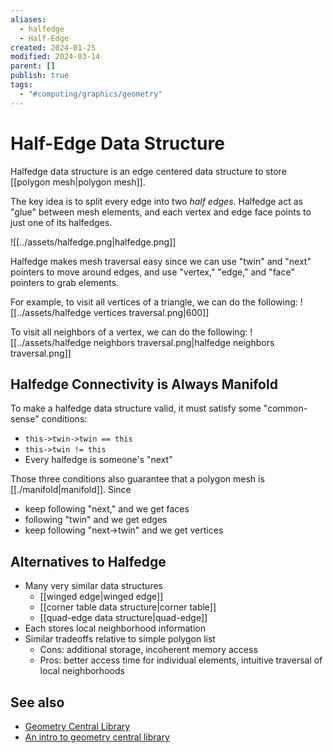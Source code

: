 ```yaml
---
aliases:
  - halfedge
  - Half-Edge
created: 2024-01-25
modified: 2024-03-14
parent: []
publish: true
tags:
  - "#computing/graphics/geometry"
---
```


# Half-Edge Data Structure
Halfedge data structure is an edge centered data structure to store [[polygon mesh|polygon mesh]].

The key idea is to split every edge into two *half edges*. Halfedge act as "glue" between mesh elements, and each vertex and edge face points to just one of its halfedges.

![[../assets/halfedge.png|halfedge.png]]


Halfedge makes mesh traversal easy since we can use "twin" and "next" pointers to move around edges, and use "vertex," "edge," and "face" pointers to grab elements.

For example, to visit all vertices of a triangle, we can do the following:
![[../assets/halfedge vertices traversal.png|600]]


  To visit all neighbors of a vertex, we can do the following:
![[../assets/halfedge neighbors traversal.png|halfedge neighbors traversal.png]]

## Halfedge Connectivity is Always Manifold
   To make a halfedge data structure valid, it must satisfy some "common-sense" conditions:
   - `this->twin->twin == this`
   - `this->twin != this`
   - Every halfedge is someone's "next"

Those three conditions also guarantee that a polygon mesh is [[./manifold|manifold]].
Since
 - keep following "next," and we get faces
 - following "twin" and we get edges
 - keep following "next->twin" and we get vertices

## Alternatives to Halfedge
- Many very similar data structures
   - [[winged edge|winged edge]]
   - [[corner table data structure|corner table]]
   - [[quad-edge data structure|quad-edge]]
 - Each stores local neighborhood information
 - Similar tradeoffs relative to simple polygon list
   - Cons: additional storage, incoherent memory access
   - Pros: better access time for individual elements, intuitive traversal of local neighborhoods

## See also
   - [Geometry Central Library](http://geometry-central.net/)
   - [An intro to geometry central library](https://www.youtube.com/watch?v=mw5Xz9CFZ7A)